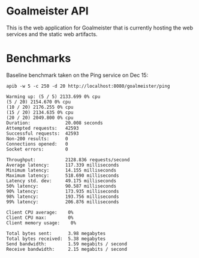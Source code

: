 Goalmeister API
===============

This is the web application for Goalmeister that is currently hosting the web services and the static web artifacts.

Benchmarks
==========

Baseline benchmark taken on the Ping service on Dec 15:

```
apib -w 5 -c 250 -d 20 http://localhost:8080/goalmeister/ping

Warming up: (5 / 5) 2133.699 0% cpu
(5 / 20) 2154.670 0% cpu
(10 / 20) 2176.255 0% cpu
(15 / 20) 2134.635 0% cpu
(20 / 20) 2049.800 0% cpu
Duration:             20.008 seconds
Attempted requests:   42593
Successful requests:  42593
Non-200 results:      0
Connections opened:   0
Socket errors:        0

Throughput:           2128.836 requests/second
Average latency:      117.339 milliseconds
Minimum latency:      14.155 milliseconds
Maximum latency:      518.690 milliseconds
Latency std. dev:     49.175 milliseconds
50% latency:          90.587 milliseconds
90% latency:          173.935 milliseconds
98% latency:          193.756 milliseconds
99% latency:          206.876 milliseconds

Client CPU average:    0%
Client CPU max:        0%
Client memory usage:    0%

Total bytes sent:      3.98 megabytes
Total bytes received:  5.38 megabytes
Send bandwidth:        1.59 megabits / second
Receive bandwidth:     2.15 megabits / second
```
